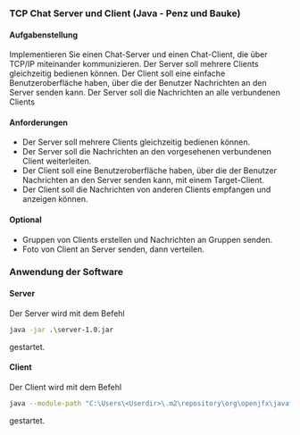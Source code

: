 ### TCP Chat Server und Client (Java - Penz und Bauke)

#### Aufgabenstellung
Implementieren Sie einen Chat-Server und einen Chat-Client, die über TCP/IP miteinander kommunizieren. Der Server soll mehrere Clients gleichzeitig bedienen können. Der Client soll eine einfache Benutzeroberfläche haben, über die der Benutzer Nachrichten an den Server senden kann. Der Server soll die Nachrichten an alle verbundenen Clients

#### Anforderungen
- Der Server soll mehrere Clients gleichzeitig bedienen können.
- Der Server soll die Nachrichten an den vorgesehenen verbundenen Client weiterleiten.
- Der Client soll eine Benutzeroberfläche haben, über die der Benutzer Nachrichten an den Server senden kann, mit einem Target-Client. 
- Der Client soll die Nachrichten von anderen Clients empfangen und anzeigen können.

#### Optional
- Gruppen von Clients erstellen und Nachrichten an Gruppen senden.
- Foto von Client an Server senden, dann verteilen.

### Anwendung der Software

#### Server

Der Server wird mit dem Befehl  
``` bash
java -jar .\server-1.0.jar
```
gestartet.

#### Client

Der Client wird mit dem Befehl
``` bash
java --module-path "C:\Users\<Userdir>\.m2\repository\org\openjfx\javafx-controls\21.0.5\javafx-controls-21.0.5-win.jar;C:\Users\<Userdir>\.m2\repository\org\openjfx\javafx-graphics\21.0.5\javafx-graphics-21.0.5-win.jar;C:\Users\<Userdir>\.m2\repository\org\openjfx\javafx-base\21.0.5\javafx-base-21.0.5-win.jar" --add-modules javafx.controls,javafx.graphics,javafx.base -jar .\client-1.0.jar
```
gestartet.